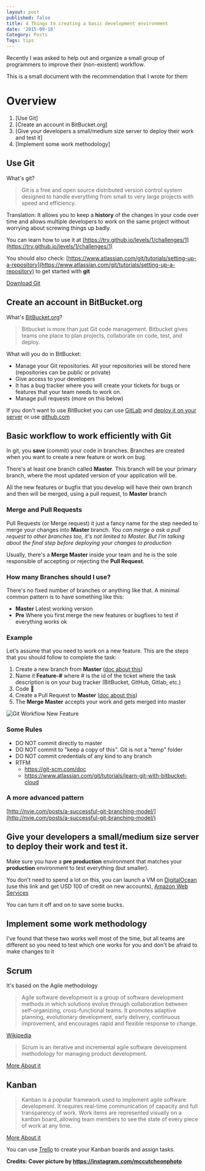 ```yaml
---
layout: post
published: false
title: 4 Things to creating a basic development environment
date: '2015-09-18'
Category: Posts
Tags: tips
---
```

Recently I was asked to help out and organize a small group of programmers to improve their (non-existent) workflow.

This is a small document with the recommendation that I wrote for them

# Overview

1. [Use Git]
2. [Create an account in BitBucket.org]
3. [Give your developers a small/medium size server to deploy their work and test it]
4. [Implement some work methodology]

## Use Git

What's git?

> Git is a free and open source distributed version control system designed to handle everything from small to very large projects with speed and efficiency.
 
Translation: It allows you to keep a **history** of the changes in your code over time and allows multiple developers to work on the same project without worrying about screwing things up badly.

You can learn how to use it at [https://try.github.io/levels/1/challenges/1](https://try.github.io/levels/1/challenges/1)

You should also check: [https://www.atlassian.com/git/tutorials/setting-up-a-repository](https://www.atlassian.com/git/tutorials/setting-up-a-repository) to get started with **git**

[Download Git](https://git-scm.com/downloads)

## Create an account in BitBucket.org

What's [BitBucket.org](https://bitbucket.org/)?

> Bitbucket is more than just Git code management. Bitbucket gives teams one place to plan projects, collaborate on code, test, and deploy.

What will you do in BitBucket:

- Manage your Git repositories. All your repositories will be stored here (repositories can be public or private)
- Give access to your developers
- It has a bug tracker where you will create your tickets for bugs or features that your team needs to work on.
- Manage pull requests (more on this below)

If you don't want to use BitBucket you can use [GitLab](https://about.gitlab.com/) and [deploy it on your server](https://about.gitlab.com/install/) or use [github.com](https://github.com/)

## Basic workflow to work efficiently with Git

In git, you **save** (commit) your code in branches. Branches are created when you want to create a new feature or work on bug.

There's at least one branch called **Master**. This branch will be your primary branch, where the most updated version of your application will be.

All the new features or bugfix that you develop will have their own branch and then will be merged, using a pull request, to **Master** branch

### Merge and Pull Requests
Pull Requests (or Merge request) it just a fancy name for the step needed to merge your changes into **Master** branch. 
*You can merge o ask a pull request to other branches too, it's not limited to Master. But I'm talking about the final step before deploying your changes to production*

Usually, there's a **Merge Master** inside your team and he is the sole responsible of accepting or rejecting the **Pull Request**.

### How many Branches should I use?
There's no fixed number of branches or anything like that. A minimal common pattern is to have something like this:

- **Master** Latest working version
- **Pre** Where you first merge the new features or bugfixes to test if everything works ok

### Example

Let's assume that you need to work on a new feature. This are the steps that you should follow to complete the task:

1. Create a new branch from **Master** ([doc about this](https://www.atlassian.com/git/tutorials/using-branches "Git Branching"))
2. Name it **Feature-#** where # is the id of the ticket where the task description is on your bug tracker (BitBucket, GitHub, Gitlab, etc.)
3. Code 🐒
4. Create a Pull Request to **Master** ([doc about this](https://www.atlassian.com/git/tutorials/making-a-pull-request "Pull Request"))
5. The **Merge Master** accepts your work and gets merged into master

![Git Workflow New Feature]({{site.baseurl}}/img/git-workflow-new-feature.png)

### Some Rules

- DO NOT commit directly to master
- DO NOT commit to "keep a copy of this". Git is not a "temp" folder
- DO NOT commit credentials of any kind to any branch
- RTFM
  - https://git-scm.com/doc
  - https://www.atlassian.com/git/tutorials/learn-git-with-bitbucket-cloud

### A more advanced pattern

[http://nvie.com/posts/a-successful-git-branching-model/](http://nvie.com/posts/a-successful-git-branching-model/)

## Give your developers a small/medium size server to deploy their work and test it.

Make sure you have a **pre production** environment that matches your **production** environment to test everything (but smaller).

You don't need to spend a lot on this, you can launch a VM on [DigitalOcean](https://m.do.co/c/3f5960ccae7c "DigitalOcean") (use this link and get USD 100 of credit on new accounts), [Amazon Web Services](https://aws.amazon.com/lightsail "AWS Lightsail")

You can turn it off and on to save some bucks.


## Implement some work methodology

I've found that these two works well most of the time, but all teams are different so you need to test which one works for you and don't be afraid to make changes to it

## Scrum 

It's based on the Agile methodology

> Agile software development is a group of software development methods in which solutions evolve through collaboration between self-organizing, cross-functional teams. It promotes adaptive planning, evolutionary development, early delivery, continuous improvement, and encourages rapid and flexible response to change.

[Wikipedia](https://en.wikipedia.org/wiki/Agile_software_development)


> Scrum is an iterative and incremental agile software development methodology for managing product development.

[More About it](https://www.atlassian.com/agile/scrum)


## Kanban

> Kanban is a popular framework used to implement agile software development. It requires real-time communication of capacity and full transparency of work. Work items are represented visually on a kanban board, allowing team members to see the state of every piece of work at any time.

[More About it](https://www.atlassian.com/agile/kanban)

You can use [Trello](https://trello.com/ "Trello") to create your Kanban boards and assign tasks.

**Credits: Cover picture by https://instagram.com/mccutcheonphoto**
